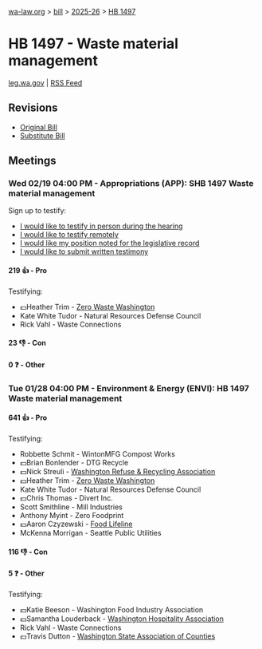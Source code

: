 [wa-law.org](/) > [bill](/bill/) > [2025-26](/bill/2025-26/) > [HB 1497](/bill/2025-26/hb/1497/)

# HB 1497 - Waste material management
[leg.wa.gov](https://app.leg.wa.gov/billsummary?BillNumber=1497&Year=2025&Initiative=false) | [RSS Feed](./rss.xml)

## Revisions
* [Original Bill](1/)
* [Substitute Bill](S/)

## Meetings
### Wed 02/19 04:00 PM - Appropriations (APP): SHB 1497 Waste material management
Sign up to testify:
* [I would like to testify in person during the hearing](https://app.leg.wa.gov/csi/Testifier/Add?chamber=House&mId=32861&aId=164632&caId=26010&tId=1)
* [I would like to testify remotely](https://app.leg.wa.gov/csi/Testifier/Add?chamber=House&mId=32861&aId=164632&caId=26010&tId=2)
* [I would like my position noted for the legislative record](https://app.leg.wa.gov/csi/Testifier/Add?chamber=House&mId=32861&aId=164632&caId=26010&tId=3)
* [I would like to submit written testimony](https://app.leg.wa.gov/csi/Testifier/Add?chamber=House&mId=32861&aId=164632&caId=26010&tId=4)

#### 219 👍 - Pro
Testifying:
* 💵Heather Trim - [Zero Waste Washington](/org/zero_waste_washington/)
* Kate White Tudor - Natural Resources Defense Council
* Rick Vahl - Waste Connections

#### 23 👎 - Con

#### 0 ❓ - Other

### Tue 01/28 04:00 PM - Environment & Energy (ENVI): HB 1497 Waste material management
#### 641 👍 - Pro
Testifying:
* Robbette Schmit - WintonMFG Compost Works
* 💵Brian Bonlender - DTG Recycle
* 💵Nick Streuli - [Washington Refuse & Recycling Association](/org/washington_refuse_&_recycling_association/)
* 💵Heather Trim - [Zero Waste Washington](/org/zero_waste_washington/)
* Kate White Tudor - Natural Resources Defense Council
* 💵Chris Thomas - Divert Inc.
* Scott Smithline - Mill Industries
* Anthony Myint - Zero Foodprint
* 💵Aaron Czyzewski - [Food Lifeline](/org/food_lifeline/)
* McKenna Morrigan - Seattle Public Utilities

#### 116 👎 - Con

#### 5 ❓ - Other
Testifying:
* 💵Katie Beeson - Washington Food Industry Association
* 💵Samantha Louderback - [Washington Hospitality Association](/org/washington_hospitality_association/)
* Rick Vahl - Waste Connections
* 💵Travis Dutton - [Washington State Association of Counties](/org/washington_state_association_of_counties/)
